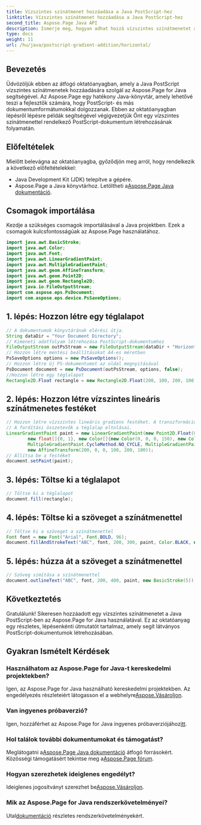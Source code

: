 ```yaml
---
title: Vízszintes színátmenet hozzáadása a Java PostScript-hez
linktitle: Vízszintes színátmenet hozzáadása a Java PostScript-hez
second_title: Aspose.Page Java API
description: Ismerje meg, hogyan adhat hozzá vízszintes színátmenetet a Java PostScript-ben az Aspose.Page for Java segítségével. Könnyedén készíthet lenyűgöző dokumentumokat.
type: docs
weight: 11
url: /hu/java/postscript-gradient-addition/horizontal/
---
```

## Bevezetés
Üdvözöljük ebben az átfogó oktatóanyagban, amely a Java PostScript vízszintes színátmenetek hozzáadására szolgál az Aspose.Page for Java segítségével. Az Aspose.Page egy hatékony Java-könyvtár, amely lehetővé teszi a fejlesztők számára, hogy PostScript- és más dokumentumformátumokkal dolgozzanak. Ebben az oktatóanyagban lépésről lépésre példák segítségével végigvezetjük Önt egy vízszintes színátmenettel rendelkező PostScript-dokumentum létrehozásának folyamatán.
## Előfeltételek
Mielőtt belevágna az oktatóanyagba, győződjön meg arról, hogy rendelkezik a következő előfeltételekkel:
- Java Development Kit (JDK) telepítve a gépére.
- Aspose.Page a Java könyvtárhoz. Letöltheti a[Aspose.Page Java dokumentáció](https://reference.aspose.com/page/java/).
## Csomagok importálása
Kezdje a szükséges csomagok importálásával a Java projektben. Ezek a csomagok kulcsfontosságúak az Aspose.Page használatához.
```java
import java.awt.BasicStroke;
import java.awt.Color;
import java.awt.Font;
import java.awt.LinearGradientPaint;
import java.awt.MultipleGradientPaint;
import java.awt.geom.AffineTransform;
import java.awt.geom.Point2D;
import java.awt.geom.Rectangle2D;
import java.io.FileOutputStream;
import com.aspose.eps.PsDocument;
import com.aspose.eps.device.PsSaveOptions;

```
## 1. lépés: Hozzon létre egy téglalapot
```java
// A dokumentumok könyvtárának elérési útja.
String dataDir = "Your Document Directory";
// Kimeneti adatfolyam létrehozása PostScript-dokumentumhoz
FileOutputStream outPsStream = new FileOutputStream(dataDir + "HorizontalGradient_outPS.ps");
// Hozzon létre mentési beállításokat A4-es méretben
PsSaveOptions options = new PsSaveOptions();
// Hozzon létre új PS-dokumentumot az oldal megnyitásával
PsDocument document = new PsDocument(outPsStream, options, false);
//Hozzon létre egy téglalapot
Rectangle2D.Float rectangle = new Rectangle2D.Float(200, 100, 200, 100);
```
## 2. lépés: Hozzon létre vízszintes lineáris színátmenetes festéket
```java
// Hozzon létre vízszintes lineáris gradiens festéket. A transzformáció skálaösszetevőinek meg kell egyeznie a téglalap szélességével és magasságával.
// A fordítási összetevők a téglalap eltolásai.
LinearGradientPaint paint = new LinearGradientPaint(new Point2D.Float(0, 0), new Point2D.Float(200, 100),
        new float[]{0, 1}, new Color[]{new Color(0, 0, 0, 150), new Color(40, 128, 70, 50)},
        MultipleGradientPaint.CycleMethod.NO_CYCLE, MultipleGradientPaint.ColorSpaceType.SRGB,
        new AffineTransform(200, 0, 0, 100, 200, 100));
// Állítsa be a festéket
document.setPaint(paint);
```
## 3. lépés: Töltse ki a téglalapot
```java
// Töltse ki a téglalapot
document.fill(rectangle);
```
## 4. lépés: Töltse ki a szöveget a színátmenettel
```java
// Töltse ki a szöveget a színátmenettel
Font font = new Font("Arial", Font.BOLD, 96);
document.fillAndStrokeText("ABC", font, 200, 300, paint, Color.BLACK, new BasicStroke(2));
```
## 5. lépés: húzza át a szöveget a színátmenettel
```java
// Szöveg simítása a színátmenettel
document.outlineText("ABC", font, 200, 400, paint, new BasicStroke(5));
```
## Következtetés
Gratulálunk! Sikeresen hozzáadott egy vízszintes színátmenetet a Java PostScript-ben az Aspose.Page for Java használatával. Ez az oktatóanyag egy részletes, lépésenkénti útmutatót tartalmaz, amely segít látványos PostScript-dokumentumok létrehozásában.
## Gyakran Ismételt Kérdések
### Használhatom az Aspose.Page for Java-t kereskedelmi projektekben?
Igen, az Aspose.Page for Java használható kereskedelmi projektekben. Az engedélyezés részleteiért látogasson el a webhelyre[Aspose.Vásároljon](https://purchase.aspose.com/buy).
### Van ingyenes próbaverzió?
 Igen, hozzáférhet az Aspose.Page for Java ingyenes próbaverziójához[itt](https://releases.aspose.com/).
### Hol találok további dokumentumokat és támogatást?
 Meglátogatni a[Aspose.Page Java dokumentáció](https://reference.aspose.com/page/java/) átfogó forrásokért. Közösségi támogatásért tekintse meg a[Aspose.Page fórum](https://forum.aspose.com/c/page/39).
### Hogyan szerezhetek ideiglenes engedélyt?
 Ideiglenes jogosítványt szerezhet be[Aspose.Vásároljon](https://purchase.aspose.com/temporary-license/).
### Mik az Aspose.Page for Java rendszerkövetelményei?
 Utal[dokumentáció](https://reference.aspose.com/page/java/) részletes rendszerkövetelményekért.